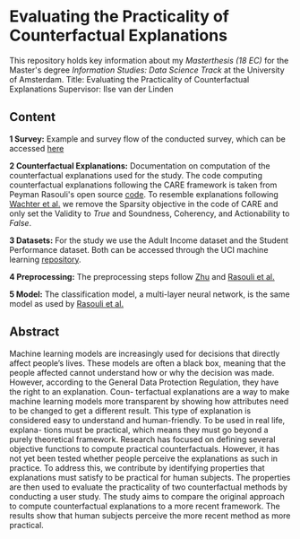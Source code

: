 # Evaluating the Practicality of Counterfactual Explanations

This repository holds key information about my *Masterthesis (18 EC)* for the Master's degree *Information Studies: Data Science Track* at the University of Amsterdam. 
Title: Evaluating the Practicality of Counterfactual Explanations
Supervisor: Ilse van der Linden

## Content 
**1 Survey:** Example and survey flow of the conducted survey, which can be accessed [here](https://uva.fra1.qualtrics.com/jfe/form/SV_8ccTefLDEIFxF8a) 

**2 Counterfactual Explanations:** Documentation on computation of the counterfactual explanations used for the study. The code computing counterfactual explanations following the CARE framework is taken from Peyman Rasouli's open source [code](https://github.com/peymanrasouli/CARE). To resemble explanations following [Wachter et al.](https://jolt.law.harvard.edu/assets/articlePDFs/v31/Counterfactual-Explanations-without-Opening-the-Black-Box-Sandra-Wachter-et-al.pdf) we remove the Sparsity objective in the code of CARE and only set the Validity to _True_ and Soundness, Coherency, and Actionability to _False_.

**3 Datasets:** For the study we use the Adult Income dataset and the Student Performance dataset. Both can be accessed through the UCI machine learning [repository](http://archive.ics.uci.edu/ml).

**4 Preprocessing:** The preprocessing steps follow [Zhu](https://rstudio-pubs-static.s3.amazonaws.com/235617_51e06fa6c43b47d1b6daca2523b2f9e4.html) and [Rasouli et al.](https://arxiv.org/abs/2108.08197) 

**5 Model:** The classification model, a multi-layer neural network, is the same model as used by [Rasouli et al.](https://arxiv.org/abs/2108.08197) 


## Abstract 
Machine learning models are increasingly used for decisions that directly affect people’s lives. These models are often a black box, meaning that the people affected cannot understand how or why the decision was made. However, according to the General Data Protection Regulation, they have the right to an explanation. Coun- terfactual explanations are a way to make machine learning models more transparent by showing how attributes need to be changed to get a different result. This type of explanation is considered easy to understand and human-friendly. To be used in real life, explana- tions must be practical, which means they must go beyond a purely theoretical framework. Research has focused on defining several objective functions to compute practical counterfactuals. However, it has not yet been tested whether people perceive the explanations as such in practice. To address this, we contribute by identifying properties that explanations must satisfy to be practical for human subjects. The properties are then used to evaluate the practicality of two counterfactual methods by conducting a user study. The study aims to compare the original approach to compute counterfactual explanations to a more recent framework. The results show that human subjects perceive the more recent method as more practical.
